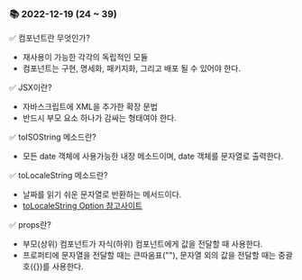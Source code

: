 ### 📚 2022-12-19 (24 ~ 39)
✅ 컴포넌트란 무엇인가? <br/>
- 재사용이 가능한 각각의 독립적인 모듈
- 컴포넌트는 구현, 명세화, 패키지화, 그리고 배포 될 수 있어야 한다.

✅ JSX이란? <br/>
- 자바스크립트에 XML을 추가한 확장 문법
- 반드시 부모 요소 하나가 감싸는 형태여야 한다.

✅ toISOString 메소드란? <br/>
- 모든 date 객체에 사용가능한 내장 메소드이며, date 객체를 문자열로 출력한다.

✅ toLocaleString 메소드란? <br/>
- 날짜를 읽기 쉬운 문자열로 반환하는 메서드이다.
- <a href='https://velog.io/@ddaisylee/toLocaleString'>toLocaleString Option 참고사이트</a>

✅ props란? <br/>
- 부모(상위) 컴포넌트가 자식(하위) 컴포넌트에게 값을 전달할 때 사용한다.
- 프로퍼티에 문자열을 전달할 때는 큰따옴표(""), 문자열 외의 값을 전달할 때는 중괄호({})를 사용한다.